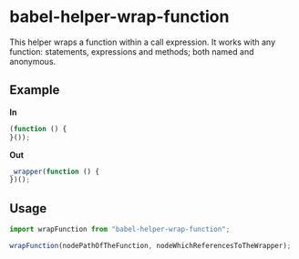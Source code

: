 # babel-helper-wrap-function

This helper wraps a function within a call expression. It works with any function: statements, expressions and methods; both named and anonymous.

## Example

**In**

```js
(function () {
}());
```

**Out**

```js
_wrapper(function () {
})();
```

## Usage

```js
import wrapFunction from "babel-helper-wrap-function";

wrapFunction(nodePathOfTheFunction, nodeWhichReferencesToTheWrapper);
```
